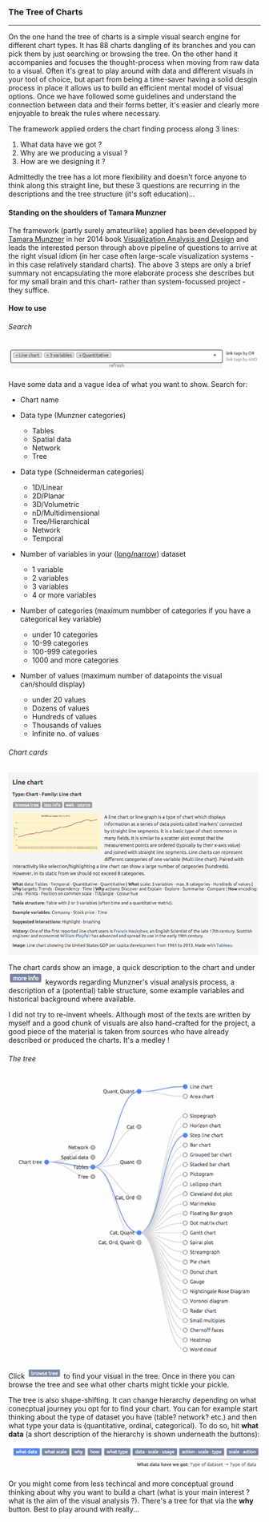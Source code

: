 ### The Tree of Charts
---

On the one hand the tree of charts is a simple visual search engine for different chart types. It has 88 charts dangling of its branches and you can pick them by just searching or browsing the tree. On the other hand it accompanies and focuses the thought-process when moving from raw data to a visual. Often it's great to play around with data and different visuals in your tool of choice, but apart from being a time-saver having a solid desgin process in place it allows us to build an efficient mental model of visual options. Once we have followed some guidelines and understand the connection between data and their forms better, it's easier and clearly more enjoyable to break the rules where necessary.

The framework applied orders the chart finding process along 3 lines:

1. What data have we got ? 
2. Why are we producing a visual ?
3. How are we designing it ?

Admittedly the tree has a lot more flexibility and doesn't force anyone to think along this straight line, but these 3 questions are recurring in the descriptions and the tree structure (it's soft education)...

#### Standing on the shoulders of Tamara Munzner

The framework (partly surely amateurlike) applied has been developped by [Tamara Munzner](https://en.wikipedia.org/wiki/Tamara_Munzner) in her 2014 book [Visualization Analysis and Design](https://www.crcpress.com/Visualization-Analysis-and-Design/Munzner/9781466508910) and leads the interested person through above pipeline of questions to arrive at the right visual idiom (in her case often large-scale visualization systems - in this case relatively standard charts). The above 3 steps are only a brief summary not encapsulating the more elaborate process she describes but for my small brain and this chart- rather than system-focussed project - they suffice.


#### How to use

###### Search

![search box](https://github.com/larsvers/tree-of-charts/blob/master/images/github/search.png)

Have some data and a vague idea of what you want to show. Search for:

* Chart name

* Data type (Munzner categories)
	* Tables
	* Spatial data
	* Network
	* Tree

* Data type (Schneiderman categories)
	* 1D/Linear
	* 2D/Planar
	* 3D/Volumetric
	* nD/Multidimensional
	* Tree/Hierarchical
	* Network
	* Temporal

* Number of variables in your ([long/narrow](https://en.wikipedia.org/wiki/Wide_and_narrow_data)) dataset
	* 1 variable
	* 2 variables
	* 3 variables
	* 4 or more variables

* Number of categories (maximum numbber of categories if you have a categorical key variable)
	* under 10 categories
	* 10-99 categories
	* 100-999 categories
	* 1000 and more categories

* Number of values (maximum number of datapoints the visual can/should display)
	* under 20 values
	* Dozens of values
	* Hundreds of values
	* Thousands of values
	* Infinite no. of values


###### Chart cards


![chart-card](https://github.com/larsvers/tree-of-charts/blob/master/images/github/chart-card.png)

The chart cards show an image, a quick description to the chart and under ![more info](https://github.com/larsvers/tree-of-charts/blob/master/images/github/more-info.png) keywords regarding Munzner's visual analysis process, a description of a (potential) table structure, some example variables and historical background where available.


I did not try to re-invent wheels. Although most of the texts are written by myself and a good chunk of visuals are also hand-crafted for the project, a good piece of the material is taken from sources who have already described or produced the charts. It's a medley !


###### The tree

![tree](https://github.com/larsvers/tree-of-charts/blob/master/images/github/tree.png)

Click ![browse tree](https://github.com/larsvers/tree-of-charts/blob/master/images/github/browse.png) to find your visual in the tree. Once in there you can browse the tree and see what other charts might tickle your pickle.

The tree is also shape-shifting. It can change hierarchy depending on what conecptual journey you opt for to find your chart. You can for example start thinking about the type of dataset you have (table? network? etc.) and then what type your data is (quantitative, ordinal, categorical). To do so, hit **what data** (a short description of the hierarchy is shown underneath the buttons):

![tree options](https://github.com/larsvers/tree-of-charts/blob/master/images/github/tree-options.png)

 Or you might come from less techincal and more conceptual ground thinking about why you want to build a chart (what is your main interest ? what is the aim of the visual analysis ?). There's a tree for that via the **why** button. Best to play around with really...






